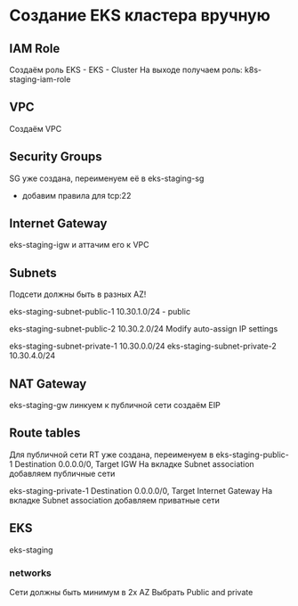 # Создание EKS кластера вручную


## IAM Role

Создаём роль EKS - EKS - Cluster 
 На выходе получаем роль:
 k8s-staging-iam-role
 

## VPC
Создаём VPC

## Security Groups
SG уже создана, переименуем её в eks-staging-sg
+ добавим правила для tcp:22


## Internet Gateway
eks-staging-igw
и аттачим его к VPC

## Subnets
Подсети должны быть в разных AZ!

eks-staging-subnet-public-1
10.30.1.0/24 - public

eks-staging-subnet-public-2
10.30.2.0/24
Modify auto-assign IP settings


eks-staging-subnet-private-1
10.30.0.0/24
eks-staging-subnet-private-2
10.30.4.0/24

## NAT Gateway
eks-staging-gw
линкуем к публичной сети
создаём EIP

## Route tables
Для публичной сети RT уже создана, переименуем в eks-staging-public-1
Destination 0.0.0.0/0, Target IGW
На вкладке Subnet association добавляем публичные сети


eks-staging-private-1
Destination 0.0.0.0/0, Target Internet Gateway
На вкладке Subnet association добавляем приватные сети

## EKS
eks-staging

### networks
Сети должны быть минимум в 2х AZ
Выбрать Public and private
